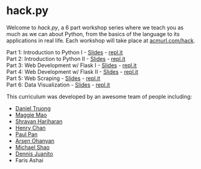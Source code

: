 # hack.py

Welcome to *hack.py*, a 6 part workshop series where we teach you as much as we can about Python, from the basics of the language to its applications in real life. Each workshop will take place at [acmurl.com/hack](http://acmurl.com/hack).

Part 1: Introduction to Python I - [Slides](http://acmurl.com/hackpy1) - [repl.it](https://acmurl.com/hackpy1-repl)  
Part 2: Introduction to Python II - [Slides](https://docs.google.com/presentation/d/1pdL_gVBtCBsIL5tA66lprdBvPxRim-Nsbxw-97aSAY4/edit?usp=sharing) - [repl.it](https://acmurl.com/hackpy2-repl)  
Part 3: Web Development w/ Flask I - [Slides](http://acmurl.com/hackpy3) - [repl.it](https://repl.it/github/paulpan05/Flask-Workshop-1)  
Part 4: Web Development w/ Flask II - [Slides](http://acmurl.com/hackpy4) - [repl.it](https://repl.it/github/paulpan05/Flask-Workshop-2)  
Part 5: Web Scraping - [Slides](http://acmurl.com/hackpy5) - [repl.it](https://acmurl.com/hackpy5-repl)  
Part 6: Data Visualization - [Slides](http://acmurl.com/hackpy6) - [repl.it](http://acmurl.com/hackpy6-repl)

This curriculum was developed by an awesome team of people including:
  - [Daniel Truong](https://github.com/daniel-d-truong)
  - [Maggie Mao](https://github.com/YiyueMaggieMao)
  - [Shravan Hariharan](https://github.com/shravanhariharan2)
  - [Henry Chan](https://github.com/chanhenry54)
  - [Paul Pan](https://github.com/paulpan05)
  - [Arsen Ohanyan](https://github.com/4R53N)
  - [Michael Shao](https://github.com/michl1001)
  - [Dennis Juanito](https://github.com/djuanit0x)
  - Faris Ashai
